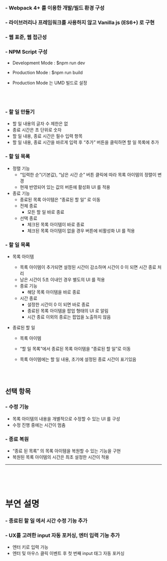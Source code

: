### - Webpack 4+ 를 이용한 개발/빌드 환경 구성

### - 라이브러리나 프레임워크를 사용하지 않고 Vanilla js (ES6+) 로 구현

### - 웹 표준, 웹 접근성

### - NPM Script 구성

- Development Mode : \$npm run dev
- Production Mode : \$npm run build
- Production Mode 는 UMD 빌드로 설정

  <br/>
  <br/>

### - 할 일 만들기
- 할 일 내용의 글자 수 제한은 없
- 종료 시간은 초 단위로 숫자
- 할 일 내용, 종료 시간은 필수 입력 항목
- 할 일 내용, 종료 시간을 바르게 입력 후 “추가” 버튼을 클릭하면 할 일 목록에 추가

### - 할 일 목록

- 정렬 기능
  - “입력한 순”(기본값), “남은 시간 순” 버튼 클릭에 따라 목록 아이템의 정렬이 변경
  - 현재 반영되어 있는 값의 버튼에 활성화 UI 를 적용
- 종료 기능
  - 종료된 목록 아이템은 “종료된 할 일” 로 이동
  - 전체 종료
    - 모든 할 일 바로 종료
  - 선택 종료
    - 체크된 목록 아이템이 바로 종료
    - 체크된 목록 아이템이 없을 경우 버튼에 비활성화 UI 를 적용

### - 할 일 목록

- 목록 아이템
  - 목록 아이템이 추가되면 설정된 시간이 감소하며 시간이 0 이 되면 시간 종료 처리
  - 남은 시간이 5초 이내인 경우 별도의 UI 를 적용
  - 종료 기능
    - 해당 목록 아이템을 바로 종료
  - 시간 종료
    - 설정한 시간이 0 이 되면 바로 종료
    - 종료된 목록 아이템을 팝업 형태의 UI 로 알림
    - 시간 종료 이외의 종료는 팝업을 노출하지 않음
- 종료된 할 일

  - 목록 아이템
  - “할 일 목록”에서 종료된 목록 아이템을 “종료된 할 일”로 이동
  - 목록 아이템에는 할 일 내용, 초기에 설정된 종료 시간이 표기있음

    <br/>
    <br/>

## **선택 항목**

### - 수정 기능

- 목록 아이템의 내용을 개별적으로 수정할 수 있는 UI 를 구성
- 수정 진행 중에는 시간이 멈춤

### - 종료 복원

- “종료 된 목록” 의 목록 아이템을 복원할 수 있는 기능을 구현
- 복원된 목록 아이템의 시간은 최초 설정한 시간이 적용

---

<br/>
<br/>
<br/>

# 부연 설명

### - 종료된 할 일 에서 시간 수정 기능 추가

### - UX를 고려한 input 자동 포커싱, 엔터 입력 기능 추가

- 엔터 키로 입력 가능
- 엔터 및 마우스 클릭 이벤트 후 첫 번째 input 태그 자동 포커싱
